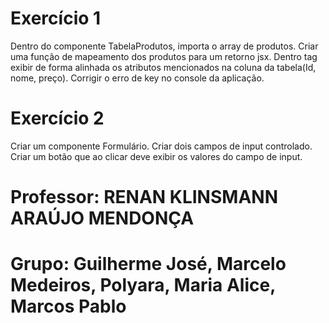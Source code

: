 # Exercício 1
Dentro do componente TabelaProdutos, importa o array de produtos.
Criar uma função de mapeamento dos produtos para um retorno jsx.
Dentro tag <tbody> exibir de forma alinhada os atributos mencionados na coluna da tabela(Id, nome, preço).
Corrigir o erro de key no console da aplicação.

# Exercício 2
Criar um componente Formulário.
Criar dois campos de input controlado.
Criar um botão que ao clicar deve exibir os valores do campo de input.

# Professor: RENAN KLINSMANN ARAÚJO MENDONÇA
# Grupo: Guilherme José, Marcelo Medeiros, Polyara, Maria Alice, Marcos Pablo

